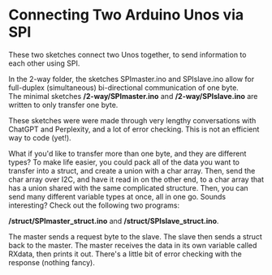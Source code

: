 # Connecting Two Arduino Unos via SPI
These two sketches connect two Unos together, to send information to each other using SPI. <p>

In the 2-way folder, the sketches SPImaster.ino and SPIslave.ino allow for full-duplex (simultaneous) bi-directional communication of one byte.<br>
The minimal sketches <b>/2-way/SPImaster.ino</b> and <b>/2-way/SPIslave.ino</b> are written to only transfer one byte.<br>

These sketches were were made through very lengthy conversations with ChatGPT and Perplexity, and a lot of error checking. This is not an efficient way to code (yet!).

What if you'd like to transfer more than one byte, and they are different types? To make life easier, you could pack all of the data you want to transfer into a struct, and create a union with a char array. Then, send the char array over I2C, and have it read in on the other end, to a char array that has a union shared with the same complicated structure. Then, you can send many different variable types at once, all in one go. Sounds interesting? Check out the following two programs:<p>

<b>/struct/SPImaster_struct.ino</b> and <b>/struct/SPIslave_struct.ino</b>.<p>

The master sends a request byte to the slave. The slave then sends a struct back to the master. The master receives the data in its own variable called RXdata, then prints it out. There's a little bit of error checking with the response (nothing fancy).<p>
